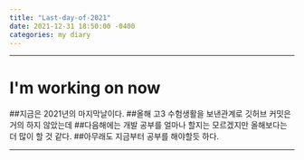 ```yaml
---
title: "Last-day-of-2021"
date: 2021-12-31 18:50:00 -0400
categories: my diary
---
```

-------------------------------------------
# I'm working on now

##지금은 2021년의 마지막날이다. 
##올해 고3 수험생활을 보낸관계로 깃허브 커밋은 거의 하지 않았는데
##다음해에는 개발 공부를 얼마나 할지는 모르겠지만 올해보다는 더 많이 할 것 같다.
##아무래도 지금부터 공부를 해야할듯 하다.
<hr/>
